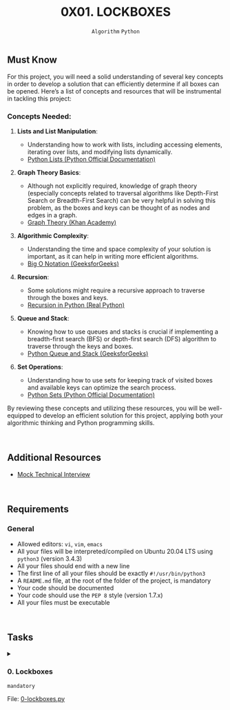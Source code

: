 <h1 align="center"><b>0X01. LOCKBOXES</b></h1>
<div align="center"><code>Algorithm</code> <code>Python</code></div>

<!-- <br>
<hr>
<h3><a href=>Notes</a></h3>
<hr> -->


<!--==================================================-->
<br>

## Must Know
For this project, you will need a solid understanding of several key concepts in order to develop a solution that can efficiently determine if all boxes can be opened. Here’s a list of concepts and resources that will be instrumental in tackling this project:

<h3>Concepts Needed:</h3>

<ol>
<li><p><strong>Lists and List Manipulation</strong>:</p>
<ul>
<li>Understanding how to work with lists, including accessing elements, iterating over lists, and modifying lists dynamically.</li>
<li><a href="https://docs.python.org/3/tutorial/datastructures.html" target="_blank" title="Python Lists (Python Official Documentation)">Python Lists (Python Official Documentation)</a></li>
</ul></li>
<li><p><strong>Graph Theory Basics</strong>:</p>
<ul>
<li>Although not explicitly required, knowledge of graph theory (especially concepts related to traversal algorithms like Depth-First Search or Breadth-First Search) can be very helpful in solving this problem, as the boxes and keys can be thought of as nodes and edges in a graph.</li>
<li><a href="https://www.khanacademy.org/computing/computer-science/algorithms/graph-representation/a/representing-graphs" target="_blank" title="Graph Theory (Khan Academy)">Graph Theory (Khan Academy)</a></li>
</ul></li>
<li><p><strong>Algorithmic Complexity</strong>:</p>
<ul>
<li>Understanding the time and space complexity of your solution is important, as it can help in writing more efficient algorithms.</li>
<li><a href="https://www.geeksforgeeks.org/asymptotic-notation-and-analysis-based-on-input-size-of-algorithms/g" target="_blank" title="Big O Notation (GeeksforGeeks)">Big O Notation (GeeksforGeeks)</a></li>
</ul></li>
<li><p><strong>Recursion</strong>:</p>
<ul>
<li>Some solutions might require a recursive approach to traverse through the boxes and keys.</li>
<li><a href="https://realpython.com/python-recursion/" target="_blank" title="Recursion in Python (Real Python)">Recursion in Python (Real Python)</a></li>
</ul></li>
<li><p><strong>Queue and Stack</strong>:</p>
<ul>
<li>Knowing how to use queues and stacks is crucial if implementing a breadth-first search (BFS) or depth-first search (DFS) algorithm to traverse through the keys and boxes.</li>
<li><a href="https://www.geeksforgeeks.org/queue-in-python/" target="_blank" title="Python Queue and Stack (GeeksforGeeks)">Python Queue and Stack (GeeksforGeeks)</a></li>
</ul></li>
<li><p><strong>Set Operations</strong>:</p>
<ul>
<li>Understanding how to use sets for keeping track of visited boxes and available keys can optimize the search process.</li>
<li><a href="https://intranet.alxswe.com/rltoken/zkmtaPqAbKyxx41kRw7ulA" target="_blank" title="Python Sets (Python Official Documentation)">Python Sets (Python Official Documentation)</a></li>
</ul></li>
</ol>

By reviewing these concepts and utilizing these resources, you will be well-equipped to develop an efficient solution for this project, applying both your algorithmic thinking and Python programming skills.


<!--==================================================-->
<br>

## Additional Resources
<ul>
<li><a href="https://intranet.alxswe.com/rltoken/TJ0FJhWeEGolIqMpwBn7Pg" target="_blank" title="Mock Technical Interview">Mock Technical Interview</a></li>
</ul>


<!--==================================================-->
<br>

## Requirements
<h3>General</h3>

- Allowed editors: <code>vi</code>, <code>vim</code>, <code>emacs</code>
- All your files will be interpreted/compiled on Ubuntu 20.04 LTS using <code>python3</code> (version 3.4.3)
- All your files should end with a new line
- The first line of all your files should be exactly <code>#!/usr/bin/python3</code>
- A <code>README.md</code> file, at the root of the folder of the project, is mandatory
- Your code should be documented
- Your code should use the <code>PEP 8</code> style (version 1.7.x)
- All your files must be executable

<!--==================================================-->
<br>

## Tasks
<details>
<summary>

### 0. Lockboxes
`mandatory`

File: [0-lockboxes.py]()
</summary>

<p>You have <code>n</code> number of locked boxes in front of you. 
Each box is numbered sequentially from <code>0</code> to <code>n - 1</code> and each box may contain keys to the other boxes. </p>

<p>Write a method that determines if all the boxes can be opened.</p>

<ul>
<li>Prototype: <code>def canUnlockAll(boxes)</code></li>
<li><code>boxes</code> is a list of lists</li>
<li>A key with the same number as a box opens that box</li>
<li>You can assume all keys will be positive integers

<ul>
<li>There can be keys that do not have boxes</li>
</ul></li>
<li>The first box <code>boxes[0]</code> is unlocked</li>
<li>Return <code>True</code> if all boxes can be opened, else return <code>False</code></li>
</ul>

<pre><code>carrie@ubuntu:~/0x01-lockboxes$ cat main_0.py
#!/usr/bin/python3

canUnlockAll = __import__('0-lockboxes').canUnlockAll

boxes = [[1], [2], [3], [4], []]
print(canUnlockAll(boxes))

boxes = [[1, 4, 6], [2], [0, 4, 1], [5, 6, 2], [3], [4, 1], [6]]
print(canUnlockAll(boxes))

boxes = [[1, 4], [2], [0, 4, 1], [3], [], [4, 1], [5, 6]]
print(canUnlockAll(boxes))

carrie@ubuntu:~/0x01-lockboxes$
</code></pre>

<pre><code>carrie@ubuntu:~/0x01-lockboxes$ ./main_0.py
True
True
False
carrie@ubuntu:~/0x01-lockboxes$
</code></pre>


</details>

